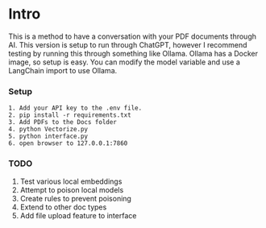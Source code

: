 # Intro
This is a method to have a conversation with your PDF documents through AI. This version is setup to run through ChatGPT, however I recommend testing by running this through something like Ollama.
Ollama has a Docker image, so setup is easy. You can modify the model variable and use a LangChain import to use Ollama.

### Setup
```
1. Add your API key to the .env file.
2. pip install -r requirements.txt
3. Add PDFs to the Docs folder
4. python Vectorize.py
5. python interface.py
6. open browser to 127.0.0.1:7860
```

### TODO
1. Test various local embeddings
2. Attempt to poison local models
3. Create rules to prevent poisoning
4. Extend to other doc types
5. Add file upload feature to interface
